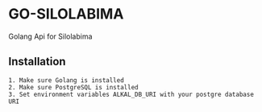 # GO-SILOLABIMA

Golang Api for Silolabima

## Installation
```
1. Make sure Golang is installed
2. Make sure PostgreSQL is installed
3. Set environment variables ALKAL_DB_URI with your postgre database URI 
```
